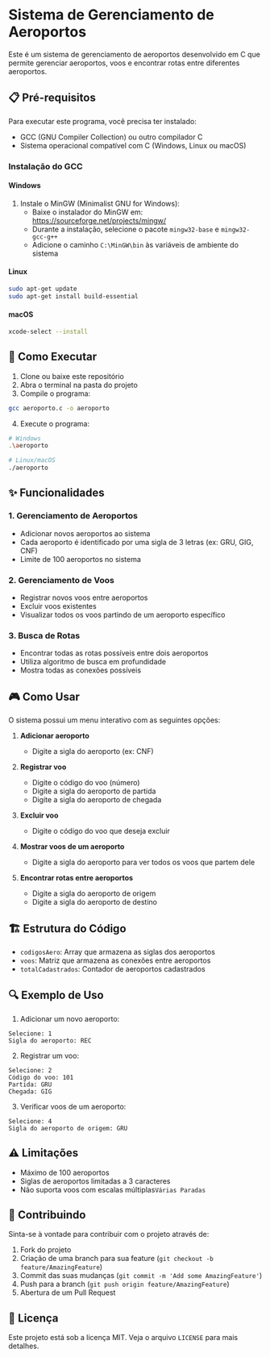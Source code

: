 # Sistema de Gerenciamento de Aeroportos

Este é um sistema de gerenciamento de aeroportos desenvolvido em C que permite gerenciar aeroportos, voos e encontrar rotas entre diferentes aeroportos.

## 📋 Pré-requisitos

Para executar este programa, você precisa ter instalado:

- GCC (GNU Compiler Collection) ou outro compilador C
- Sistema operacional compatível com C (Windows, Linux ou macOS)

### Instalação do GCC

#### Windows
1. Instale o MinGW (Minimalist GNU for Windows):
   - Baixe o instalador do MinGW em: https://sourceforge.net/projects/mingw/
   - Durante a instalação, selecione o pacote `mingw32-base` e `mingw32-gcc-g++`
   - Adicione o caminho `C:\MinGW\bin` às variáveis de ambiente do sistema

#### Linux
```bash
sudo apt-get update
sudo apt-get install build-essential
```

#### macOS
```bash
xcode-select --install
```

## 🚀 Como Executar

1. Clone ou baixe este repositório
2. Abra o terminal na pasta do projeto
3. Compile o programa:
```bash
gcc aeroporto.c -o aeroporto
```
4. Execute o programa:
```bash
# Windows
.\aeroporto

# Linux/macOS
./aeroporto
```

## ✨ Funcionalidades

### 1. Gerenciamento de Aeroportos
- Adicionar novos aeroportos ao sistema
- Cada aeroporto é identificado por uma sigla de 3 letras (ex: GRU, GIG, CNF)
- Limite de 100 aeroportos no sistema

### 2. Gerenciamento de Voos
- Registrar novos voos entre aeroportos
- Excluir voos existentes
- Visualizar todos os voos partindo de um aeroporto específico

### 3. Busca de Rotas
- Encontrar todas as rotas possíveis entre dois aeroportos
- Utiliza algoritmo de busca em profundidade
- Mostra todas as conexões possíveis

## 🎮 Como Usar

O sistema possui um menu interativo com as seguintes opções:

1. **Adicionar aeroporto**
   - Digite a sigla do aeroporto (ex: CNF)

2. **Registrar voo**
   - Digite o código do voo (número)
   - Digite a sigla do aeroporto de partida
   - Digite a sigla do aeroporto de chegada

3. **Excluir voo**
   - Digite o código do voo que deseja excluir

4. **Mostrar voos de um aeroporto**
   - Digite a sigla do aeroporto para ver todos os voos que partem dele

5. **Encontrar rotas entre aeroportos**
   - Digite a sigla do aeroporto de origem
   - Digite a sigla do aeroporto de destino

## 🏗️ Estrutura do Código

- `codigosAero`: Array que armazena as siglas dos aeroportos
- `voos`: Matriz que armazena as conexões entre aeroportos
- `totalCadastrados`: Contador de aeroportos cadastrados

## 🔍 Exemplo de Uso

1. Adicionar um novo aeroporto:
```
Selecione: 1
Sigla do aeroporto: REC
```

2. Registrar um voo:
```
Selecione: 2
Código do voo: 101
Partida: GRU
Chegada: GIG
```

3. Verificar voos de um aeroporto:
```
Selecione: 4
Sigla do aeroporto de origem: GRU
```

## ⚠️ Limitações

- Máximo de 100 aeroportos
- Siglas de aeroportos limitadas a 3 caracteres
- Não suporta voos com escalas múltiplas`Várias Paradas`

## 🤝 Contribuindo

Sinta-se à vontade para contribuir com o projeto através de:
1. Fork do projeto
2. Criação de uma branch para sua feature (`git checkout -b feature/AmazingFeature`)
3. Commit das suas mudanças (`git commit -m 'Add some AmazingFeature'`)
4. Push para a branch (`git push origin feature/AmazingFeature`)
5. Abertura de um Pull Request

## 📝 Licença

Este projeto está sob a licença MIT. Veja o arquivo `LICENSE` para mais detalhes.
